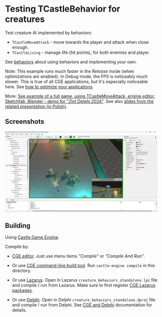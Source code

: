 # Testing TCastleBehavior for creatures

Test creature AI implemented by behaviors:

- `TCastleMoveAttack` - move towards the player and attack when close enough.
- `TCastleLiving` - manage life (hit points), for both enemies and player.

See [behaviors](https://castle-engine.io/behaviors) about using behaviors and implementing your own.

Note: This example runs much faster in the _Release_ mode (when optimizations are enabled). In _Debug_ mode, the FPS is noticeably much slower. This is true of all CGE applications, but it's especially noticeable here. See [how to optimize your applications](https://castle-engine.io/manual_optimization.php).

More: [See example of a full game, using TCastleMoveAttack, engine editor, Sketchfab, Blender - demo for "Zlot Delphi 2024"](https://github.com/castle-engine/conference-zlot-delphi-2024). See also [slides from the related presentation (in Polish)](https://castle-engine.io/zlot2024).

## Screenshots

![Playing at design-time](move_attack_design_time.png)

## Building

Using [Castle Game Engine](https://castle-engine.io/).

Compile by:

- [CGE editor](https://castle-engine.io/editor). Just use menu items _"Compile"_ or _"Compile And Run"_.

- Or use [CGE command-line build tool](https://castle-engine.io/build_tool). Run `castle-engine compile` in this directory.

- Or use [Lazarus](https://www.lazarus-ide.org/). Open in Lazarus `creature_behaviors_standalone.lpi` file and compile / run from Lazarus. Make sure to first register [CGE Lazarus packages](https://castle-engine.io/lazarus).

- Or use [Delphi](https://www.embarcadero.com/products/Delphi). Open in Delphi `creature_behaviors_standalone.dproj` file and compile / run from Delphi. See [CGE and Delphi](https://castle-engine.io/delphi) documentation for details.
